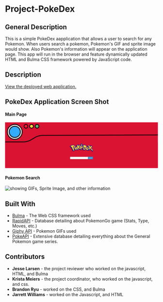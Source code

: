 # Project-PokeDex
## General Description
This is a simple PokeDex aapplication that allows a user to search for any Pokemon. When users search a pokemon, Pokemon's GIF and sprite image would show. Also Pokemon's information will appear on the application page. This app will run in the browser and feature dynamically updated HTML and Bulma CSS framework powered by JavaScript code. 

## Description

[View the deployed web application.]()

## PokeDex Application Screen Shot
#### Main Page
<img src="images/PokeDex Main 01.jpg" alt="PokeDex Main Page">

#### Pokemon Search
<img src="" alt="showing GIFs, Sprite Image, and other information">

## Built With
* [Bulma](https://bulma.io/) - The Web CSS framework used
* [RapidAPI](https://rapidapi.com/chewett/api/pokemon-go1) - Database detailing about PokemonGo game (Stats, Type, Moves, etc.)
* [Giphy API](https://developers.giphy.com/) - Pokemon GIFs used
* [PokeAPI](https://pokeapi.co/) - Extensive database detailing everything about the General Pokemon game series.

## Contributors
* **Jesse Larsen** - the project reviewer who worked on the javascript, HTML, and Bulma
* **Krista Meiers** - the project coordinator, who worked on the javascript, and css.
* **Brandon Ryu** - worked on the CSS, and Bulma
* **Jarrett Williams** - worked on the Javascript, and HTML